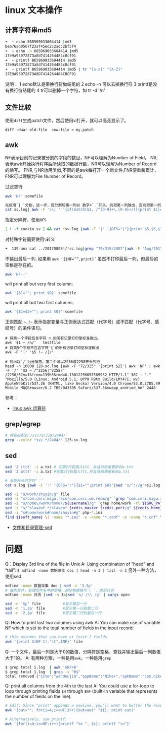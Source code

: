 

# linux 文本操作
## 计算字符串md5

```sh
➜  ~ echo 865969033604414 |md5
bea76ad0567f23af45ec2c2adc2bf3f4
➜  ~ echo -n 865969033604414 |md5
17e9a93972873a8d7414264484c8cf91
➜  ~ printf 865969033604414 |md5
17e9a93972873a8d7414264484c8cf91
➜  ~ printf 865969033604414 |md5 | tr "[a-z]" "[A-Z]"
17E9A93972873A8D7414264484C8CF91
```

说明：
1 echo默认是带换行符做结尾的
2 echo -n 可以去掉换行符
3 printf是没有换行符结尾的
4 tr可以删掉一个字符，如 tr -d '/n'

## 文件比较

使用`diff`生成patch文件，然后使用vi打开，就可以高亮显示了。

```shell
diff -Nuar old-file  new-file > my.patch
```


## awk
NF表示目前的记录被分割的字段的数目，NF可以理解为Number of Field。
NR,表示awk开始执行程序后所读取的数据行数，NR可以理解为Number of Record的缩写。
FNR,与NR功用类似,不同的是awk每打开一个新文件,FNR便重新累计，FNR可以理解为File Number of Record。

过滤空行

```sh
awk 'NF' somefile
```

```sh
先使用`| `分割，进一步，若分割后第一列以 数字+`.`开头，则取第一列输出，否则取第一列输出
cat sc.log| awk -F '\\| ' '{if(match($1, /^[0-9]+\.[0-9]+/)){print $1}else{print $2}}'
```

指定分隔符，使用`OFS`

```sh
[ ! -f cookie.sv ] && cat *sv.log |awk -F '|' '{OFS="|"}{print $5,$6,$7}' > cookie.sv
```

对特殊字符需要使用`\`转义

```sh
➜  139-ana cat ../20170808*/*sc.log|grep "79/319/2407"|awk -F 'Aug/2017:' '{print $2}' | awk -F ' \\+0800\\] "GET /sc/79/319/2407/5\\?v=1&ip='  '{print $1,$2}'|awk -F ' HTTP' '{print $1}'|awk -F '&t=' '{print $1,$2}'|awk -F ':' '{print $1,$3}'|awk '{print $1,$3,$4}'|sort -k 1,3|uniq |wc -l
```

不输出最后一列. 如果用 `awk ‘{$NF=””,print}’` 虽然不打印最后一列，但最后的空格是存在的。

```sh
awk 'NF--'
```

will print all but very first column:

```sh
awk '{$1=""; print $0}' somefile
```

will print all but two first columns:

```sh
awk '{$1=$2=""; print $0}' somefile
```

正则匹配
`~,!~` 表示指定变量与正则表达式匹配（代字号）或不匹配（代字号、感叹号）的条件语句。

```
# 将第一个字段包含字符 n 的所有记录打印至标准输出。
awk '$1 ~ /n/'   testfile
# 将第5个字段不包含字符`{`的所有记录打印至标准输出
awk -F '|' '$5 !~ /{/'

# 找出以`/`为分隔符，第二个域以2256或2258开头的行
head -n 10000 128-sc.log |awk -F "72/325" '{print $2}'| awk 'NF' | awk -F '/' '$2 ~ /^2256|^2258/'
/2256/5?v=1&from=139h5&rmd=0.13012256657569932 HTTP/1.1" 302 - "-" "Mozilla/5.0 (Linux; Android 5.1; OPPO R9tm Build/LMY47I; wv) AppleWebKit/537.36 (KHTML, like Gecko) Version/4.0 Chrome/53.0.2785.49 Mobile MQQBrowser/6.2 TBS/043305 Safari/537.36xwapp_andriod_hn" 2448
```

参考：
- [linux awk 运算符](http://blog.csdn.net/ithomer/article/details/8476621)

## grep/egrep
```sh
# 将会匹配到`/sv/79/319/2404/`
grep --color "sv/.*/2404/" 123-sv.log
```

## sed

```sh
sed '2 ittt' -i a.txt # 在第2行前插入ttt，并且将结果更新到a.txt
sed '2 attt' -i a.txt #在第2行后插入ttt,并且将结果更新到a.txt

# 去除开头的字符‘：’
cat s.log |awk -F ':' '{OFS=":"}{$1="";print $0}'|sed 's/^://g'>s1.log
```

```sh
sed -i "s/work/zhuyin/g" file
sed -i "s/com.cmri.migu.recm/com.cmri.um.recm/g" `grep "com.cmri.migu.recm" -rl recm-server``
sed -i "s/home\/work/home\/${username}/g" `grep home/work -rl ${SRC_PATH}`
sed -i "s/^slaveof.*/slaveof $redis_master $redis_port/g" ${redis_home}/redis.conf
sed -i "s#home/work#home/zhuyin#g" php-*.ini
find ${soft_name} \( -name "*.ini" -o -name "*.conf" -o -name "*.cnf" \) -exec sed -i "s#/home/work#$target_path#g" {} +
```

- [文件和目录管理-sed](http://man.linuxde.net/sed)

# 问题
Q：Display 3rd line of the file in Unix
A: Using combination of “head” and “tail”: `$ mdfind -name 数据采集 doc | head -n 3 | tail -n 1`
另外一种方法，使用sed:

```sh
mdfind -name 数据采集 doc | sed -n '3,3p'
# 搜索文件，处理文件名中的空格，把空格替换为`\ `，然后打开
mdfind -name 日历 |sed -n 3p|sed 's/ /\\ /g' | xargs open
```



```sh
sed -n '$p' file          #显示最后一行
sed -n '1,2p' file        #显示第一行到第二行
sed -n '2,$p' file        #显示第二行到最后一行
```

Q: How to print last two columns using awk
A: You can make use of variable NF which is set to the total number of fields in the input record:

```sh
# this assumes that you have at least 2 fields.
awk '{print $(NF-1),"\t",$NF}' file
```

Q: 一个文件，最后一列是大于0的数值，分隔符是空格，查找并输出最后一列数值大于1的。
A: 有两种方案，一种是用`awk`，一种是用`grep`

```sh
$ grep total 1.log  | awk '$NF>0'
$ grep total 1.log  | grep -v "0$"
total removed {"site":"wandoujia","appName":"Nike+","apkName":"com.nike.plusgps"} 17
```

Q: print all columns from the 4th to the last
A: You could use a for-loop to loop through printing fields `$4` through `$NF` (built-in variable that represents the number of fields on the line).

```sh
# Edit: Since "print" appends a newline, you'll want to buffer the results:
awk '{out=""; for(i=4;i<=NF;i++){out=out" "$i}; print out}'

# Alternatively, use printf:
awk '{for(i=4;i<=NF;i++){printf "%s ", $i}; printf "\n"}'
```

